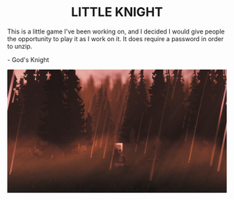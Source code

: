 <div align="center">
    <h1>LITTLE KNIGHT</h1>
</div>

This is a little game I've been working on, and I decided I would give people the opportunity to play it as I work on it.
It does require a password in order to unzip.

\- God's Knight

![Image](Images/Little%20Knight%20Readme%20Image.png)
